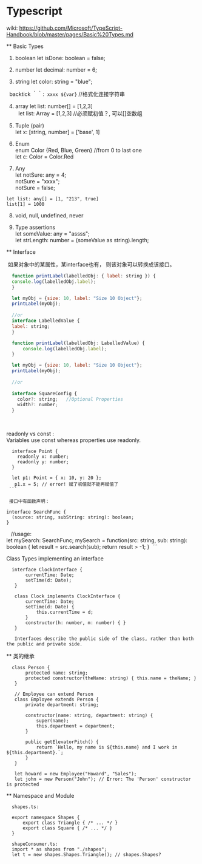 
# Typescript
  wiki: https://github.com/Microsoft/TypeScript-Handbook/blob/master/pages/Basic%20Types.md   
  
  ** Basic Types   
  1. boolean 
   let isDone: boolean = false;
  
  2. number
   let decimal: number = 6;
   
  3. string
   let color: string = "blue";
   
   backtick ｀｀:  `xxxx ${var}`  //格式化连接字符串     
   
  4. array
   let list: number[] = [1,2,3]    
   let list: Array<number> = [1,2,3] //必须赋初值？, 可以[]空数组

  5. Tuple (pair)   
    let x: [string, number] = ['base', 1]    
    
  6. Enum    
    enum Color {Red, Blue, Green}  //from 0 to last one      
    let c: Color = Color.Red    
  
  7. Any      
    let notSure: any = 4;  
    notSure = "xxxx";   
    notSure = false;   
    
    let list: any[] = [1, "213", true]    
    list[1] = 1000    
    
  8. void, null, undefined, never   
  
  9. Type assertions   
    let someValue: any = "assss";    
    let strLength: number = (someValue as string).length;       
    
** Interface   
  
  如果对象中的某属性，某interface也有， 则该对象可以转换成该接口。   
  
  ```javascript
    function printLabel(labelledObj: { label: string }) {
    console.log(labelledObj.label);
    }

    let myObj = {size: 10, label: "Size 10 Object"};
    printLabel(myObj);  
    
    //or  
    interface LabelledValue {
    label: string;
    }

    function printLabel(labelledObj: LabelledValue) {
        console.log(labelledObj.label);
    }

    let myObj = {size: 10, label: "Size 10 Object"};
    printLabel(myObj);  
    
    //or 
    
    interface SquareConfig {
      color?: string;   //Optional Properties  
      width?: number;
    }
  ```
  
  
  readonly vs const :   
  Variables use const whereas properties use readonly.    

  ```
    interface Point {
      readonly x: number;
      readonly y: number;
    }
    
    let p1: Point = { x: 10, y: 20 };
    p1.x = 5; // error! 赋了初值就不能再赋值了   
  ``` 
  
  接口中有函数声明：  
  ```
    interface SearchFunc {
      (source: string, subString: string): boolean;
    }
    
    //usage:  
    let mySearch: SearchFunc;
    mySearch = function(src: string, sub: string): boolean {
        let result = src.search(sub);
        return result > -1;
    }
  ```

 Class Types implementing an interface   
 
 ```
   interface ClockInterface {
        currentTime: Date;
        setTime(d: Date);
    }

    class Clock implements ClockInterface {
        currentTime: Date;
        setTime(d: Date) {
            this.currentTime = d;
        }
        constructor(h: number, m: number) { }
    }  
    
    Interfaces describe the public side of the class, rather than both the public and private side.   
 ```

 ** 类的继承  
 
   ```
     class Person {
          protected name: string;
          protected constructor(theName: string) { this.name = theName; }
      }

      // Employee can extend Person
      class Employee extends Person {
          private department: string;

          constructor(name: string, department: string) {
              super(name);
              this.department = department;
          }

          public getElevatorPitch() {
              return `Hello, my name is ${this.name} and I work in ${this.department}.`;
          }
      }

      let howard = new Employee("Howard", "Sales");
      let john = new Person("John"); // Error: The 'Person' constructor is protected
   ```


  ** Namespace and Module  
  
  ```
    shapes.ts: 
    
    export namespace Shapes {
        export class Triangle { /* ... */ }
        export class Square { /* ... */ }
    } 
    
    shapeConsumer.ts:  
    import * as shapes from "./shapes";
    let t = new shapes.Shapes.Triangle(); // shapes.Shapes?
  ```

